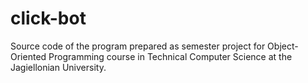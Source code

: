 # click-bot

Source code of the program prepared as semester project
for Object-Oriented Programming course in Technical Computer Science
at the Jagiellonian University.